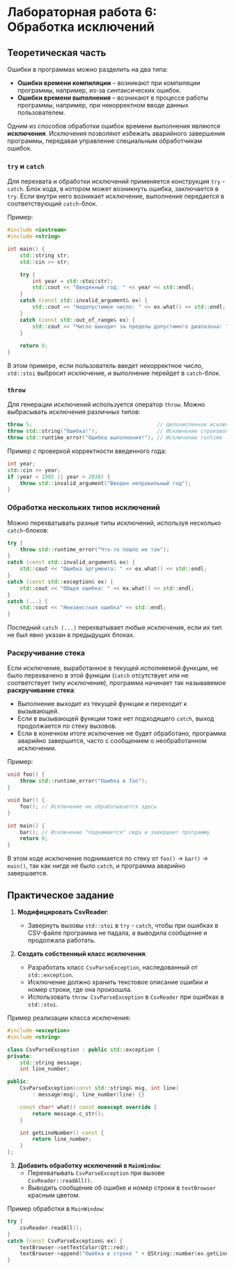 # Лабораторная работа 6: Обработка исключений

## Теоретическая часть

Ошибки в программах можно разделить на два типа:
- **Ошибки времени компиляции** – возникают при компиляции программы, например, из-за синтаксических ошибок.
- **Ошибки времени выполнения** – возникают в процессе работы программы, например, при некорректном вводе данных пользователем.

Одним из способов обработки ошибок времени выполнения являются **исключения**. Исключения позволяют избежать аварийного завершения программы, передавая управление специальным обработчикам ошибок.

### `try` и `catch`

Для перехвата и обработки исключений применяется конструкция `try` - `catch`. Блок кода, в котором может возникнуть ошибка, заключается в `try`. Если внутри него возникает исключение, выполнение передается в соответствующий `catch`-блок.

Пример:
```cpp
#include <iostream>
#include <string>

int main() {
    std::string str;
    std::cin >> str;

    try {
        int year = std::stoi(str);
        std::cout << "Введенный год: " << year << std::endl;
    }
    catch (const std::invalid_argument& ex) {
        std::cout << "Недопустимое число: " << ex.what() << std::endl;
    }
    catch (const std::out_of_range& ex) {
        std::cout << "Число выходит за пределы допустимого диапазона: " << ex.what() << std::endl;
    }
    
    return 0;
}
```

В этом примере, если пользователь введет некорректное число, `std::stoi` выбросит исключение, и выполнение перейдет в `catch`-блок.

### `throw`

Для генерации исключений используется оператор `throw`. Можно выбрасывать исключения различных типов:
```cpp
throw 5;                                        // Целочисленное исключение
throw std::string("Ошибка!");                   // Исключение строкового типа
throw std::runtime_error("Ошибка выполнения!"); // Исключение runtime
```

Пример с проверкой корректности введенного года:
```cpp
int year;
std::cin >> year;
if (year < 1905 || year > 2030) {
    throw std::invalid_argument("Введен неправильный год");
}
```

### Обработка нескольких типов исключений
Можно перехватывать разные типы исключений, используя несколько `catch`-блоков:
```cpp
try {
    throw std::runtime_error("Что-то пошло не так");
}
catch (const std::invalid_argument& ex) {
    std::cout << "Ошибка аргумента: " << ex.what() << std::endl;
}
catch (const std::exception& ex) {
    std::cout << "Общая ошибка: " << ex.what() << std::endl;
}
catch (...) {
    std::cout << "Неизвестная ошибка" << std::endl;
}
```
Последний `catch (...)` перехватывает любые исключения, если их тип не был явно указан в предыдущих блоках.

### Раскручивание стека

Если исключение, выработанное в текущей исполняемой функции, не было перехвачено в этой функции (`catch` отсутствует или не соответствует типу исключения), программа начинает так называвемое **раскручивание стека**: 
- Выполнение выходит из текущей функции и переходит к вызывающей.
- Если в вызывающей функции тоже нет подходящего `catch`, выход продолжается по стеку вызовов.
- Если в конечном итоге исключение не будет обработано, программа аварийно завершится, часто с сообщением о необработанном исключении.

Пример:
```cpp
void foo() {
    throw std::runtime_error("Ошибка в foo");
}

void bar() {
    foo(); // Исключение не обрабатывается здесь
}

int main() {
    bar(); // Исключение "поднимается" сюда и завершает программу
    return 0;
}
```
В этом коде исключение поднимается по стеку от `foo()` → `bar()` → `main()`, так как нигде не было `catch`, и программа аварийно завершается.

## Практическое задание

1) **Модифицировать CsvReader**:
   - Завернуть вызовы `std::stoi` в `try` - `catch`, чтобы при ошибках в CSV-файле программа не падала, а выводила сообщение и продолжала работать.
   
2) **Создать собственный класс исключения**:
   - Разработать класс `CsvParseException`, наследованный от `std::exception`.
   - Исключение должно хранить текстовое описание ошибки и номер строки, где она произошла.
   - Использовать `throw CsvParseException` в `CsvReader` при ошибках в `std::stoi`.

Пример реализации класса исключения:
```cpp
#include <exception>
#include <string>

class CsvParseException : public std::exception {
private:
    std::string message;
    int line_number;

public:
    CsvParseException(const std::string& msg, int line)
        : message(msg), line_number(line) {}

    const char* what() const noexcept override {
        return message.c_str();
    }

    int getLineNumber() const {
        return line_number;
    }
};
```

3) **Добавить обработку исключений в `MainWindow`**:
   - Перехватывать `CsvParseException` при вызове `CsvReader::readAll()`.
   - Выводить сообщение об ошибке и номер строки в `textBrowser` красным цветом.

Пример обработки в `MainWindow`:
```cpp
try {
    csvReader.readAll();
}
catch (const CsvParseException& ex) {
    textBrowser->setTextColor(Qt::red);
    textBrowser->append("Ошибка в строке " + QString::number(ex.getLineNumber()) + ": " + ex.what());
}
```